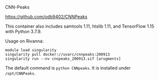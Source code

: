 CNN-Peaks

https://github.com/odb9402/CNNPeaks

This container also includes samtools 1.11, htslib 1.11, and TensorFlow 1.15 with Python 3.7.9.

Usage on Rivanna:
```
module load singularity
singularity pull docker://uvarc/cnnpeaks:200913
singularity run --nv cnnpeaks_200913.sif [arugments]
```

The default command is `python CNNpeaks`. It is installed under `/opt/CNNPeaks`.
